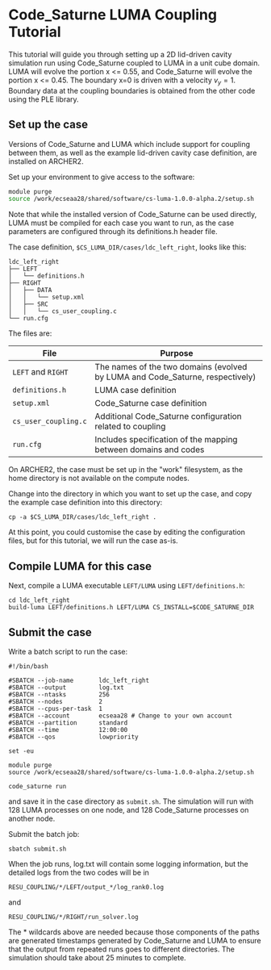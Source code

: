 # Code_Saturne LUMA Coupling Tutorial

This tutorial will guide you through setting up a 2D lid-driven cavity simulation run using Code_Saturne coupled to LUMA in a unit cube domain.  LUMA will evolve the portion x <= 0.55, and Code_Saturne will evolve the portion x <= 0.45.  The boundary x=0 is driven with a velocity $v_y = 1$.  Boundary data at the coupling boundaries is obtained from the other code using the PLE library.

## Set up the case

Versions of Code_Saturne and LUMA which include support for coupling
between them, as well as the example lid-driven cavity case
definition, are installed on ARCHER2.

Set up your environment to give access to the software:
```bash
module purge
source /work/ecseaa28/shared/software/cs-luma-1.0.0-alpha.2/setup.sh
```

Note that while the installed version of Code_Saturne can be used directly, LUMA must be compiled for each case you want to run, as the case parameters are configured through its definitions.h header file.

The case definition, `$CS_LUMA_DIR/cases/ldc_left_right`, looks like this:

```
ldc_left_right
├── LEFT
│   └── definitions.h
├── RIGHT
│   ├── DATA
│   │   └── setup.xml
│   ├── SRC
│   │   └── cs_user_coupling.c
└── run.cfg
```

The files are:

| File                 | Purpose                                                                        |
|----------------------|--------------------------------------------------------------------------------|
| `LEFT` and `RIGHT`   | The names of the two domains (evolved by LUMA and Code\_Saturne, respectively) |
| `definitions.h`      | LUMA case definition                                                           |
| `setup.xml`          | Code\_Saturne case definition                                                  |
| `cs_user_coupling.c` | Additional Code\_Saturne configuration related to coupling                      |
| `run.cfg`            | Includes specification of the mapping between domains and codes                |


On ARCHER2, the case must be set up in the "work" filesystem, as the home directory is not available on the compute nodes.

Change into the directory in which you want to set up the case, and copy the example case definition into this directory:
```
cp -a $CS_LUMA_DIR/cases/ldc_left_right .
```

At this point, you could customise the case by editing the configuration files, but for this tutorial, we will run the case as-is.

## Compile LUMA for this case

Next, compile a LUMA executable `LEFT/LUMA` using `LEFT/definitions.h`:

```
cd ldc_left_right
build-luma LEFT/definitions.h LEFT/LUMA CS_INSTALL=$CODE_SATURNE_DIR
```

## Submit the case

Write a batch script to run the case:

```
#!/bin/bash

#SBATCH --job-name       ldc_left_right
#SBATCH --output         log.txt
#SBATCH --ntasks         256
#SBATCH --nodes          2
#SBATCH --cpus-per-task  1
#SBATCH --account        ecseaa28 # Change to your own account
#SBATCH --partition      standard
#SBATCH --time           12:00:00
#SBATCH --qos            lowpriority

set -eu

module purge
source /work/ecseaa28/shared/software/cs-luma-1.0.0-alpha.2/setup.sh

code_saturne run
```

and save it in the case directory as `submit.sh`.  The simulation will run with 128 LUMA processes on one node, and 128 Code\_Saturne processes on another node.

Submit the batch job:

```
sbatch submit.sh
```

When the job runs, log.txt will contain some logging information, but the detailed logs from the two codes will be in

```
RESU_COUPLING/*/LEFT/output_*/log_rank0.log
```

and

```
RESU_COUPLING/*/RIGHT/run_solver.log
```

The \* wildcards above are needed because those components of the paths are generated timestamps generated by Code\_Saturne and LUMA to ensure that the output from repeated runs goes to different directories.  The simulation should take about 25 minutes to complete.

<!-- ## Visualise with ParaView -->

<!-- **THIS SECTION IS INCOMPLETE** -->

<!-- The 3D LUMA field data will be in -->

<!-- ``` -->
<!-- RESU_COUPLING/*/LEFT/output_*/hdf_R0N0.h5 -->
<!-- ``` -->

<!-- In order to visualise this in ParaView, it can be converted to VTK format: -->

<!-- ``` -->
<!-- cd RESU_COUPLING/*/LEFT/output_* -->
<!-- $luma_dir/tools/postprocessing/h5mgm/h5mgm -->
<!-- cd ../../../.. -->
<!-- ``` -->

<!-- The VTK files will be generated in `RESU_COUPLING/*/LEFT/output_*/postprocessedoutput`. -->

<!-- The output of the simulation can be visualised in ParaView.  You can either run ParaView in client-server mode, with pvserver running on Archer, and a local ParaView client running on your own computer, or you can copy the case output data to your own computer and visualise them directly with ParaView running there.  Documentation for using ParaView in client-server mode is available [here](https://docs.archer2.ac.uk/data-tools/paraview/). -->

<!-- Launch ParaView and open the LUMA Fluid timeseries from `RESU_COUPLING/*/LEFT/output_*/postprocessedoutput`. -->

<!-- Next, open the Code\_Saturne fluid data from `RESU_COUPLING/*/RIGHT/postprocessing/RESULTS_FLUID_DOMAIN.case`. -->

<!-- Make a plot of the  $y$ component of velocity from each dataset. -->

<!-- The LUMA data will need to be rescaled by a factor of 0.005/0.001 to convert from Lattice Boltzmann units to physical units. -->

<!-- The LUMA data will need timestep information added, to ensure it is in sync with the Code\_Saturne data. -->



